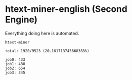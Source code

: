 # htext-miner-english (Second Engine)

Everything doing here is automated.

```
htext-miner

total: 1920/9523 (20.161713745668383%)

job0: 433
job1: 488
job2: 654
job3: 345
```